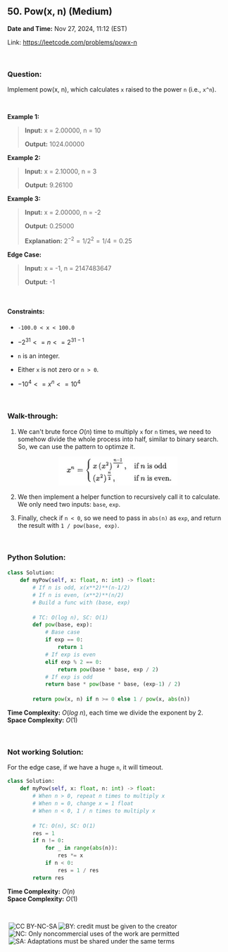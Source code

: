 ## 50. Pow(x, n) (Medium)
**Date and Time:** Nov 27, 2024, 11:12 (EST)

Link: https://leetcode.com/problems/powx-n

<br>

### Question:
Implement pow(x, n), which calculates `x` raised to the power `n` (i.e., `x^n`).

<br>

**Example 1:**
> **Input:** x = 2.00000, n = 10
> 
> **Output:** 1024.00000

**Example 2:**
> **Input:** x = 2.10000, n = 3
> 
> **Output:** 9.26100

**Example 3:**
> **Input:** x = 2.00000, n = -2
> 
> **Output:** 0.25000
>
> **Explanation:** $2^{-2} = 1/2^2 = 1/4 = 0.25$

**Edge Case:**
> **Input:** x = -1, n = 2147483647
> 
> **Output:** -1

<br>

#### Constraints:
* `-100.0 < x < 100.0`

* $-2^{31} <= n <= 2^{31-1}$

* `n` is an integer.

* Either `x` is not zero or `n > 0`.

* $-10^4 <= x^n <= 10^4$

<br>

### Walk-through: 
1. We can't brute force $O(n)$ time to multiply `x` for `n` times, we need to somehow divide the whole process into half, similar to binary search. So, we can use the pattern to optimze it.

<center>
<img src="../images/50.png" width=270>
</center>

2. We then implement a helper function to recursively call it to calculate. We only need two inputs: `base`, `exp`.

3. Finally, check if `n < 0`, so we need to pass in `abs(n)` as `exp`, and return the result with `1 / pow(base, exp)`. 

<br>

### Python Solution:
```python
class Solution:
    def myPow(self, x: float, n: int) -> float:
        # If n is odd, x(x**2)**(n-1/2)
        # If n is even, (x**2)**(n/2)
        # Build a func with (base, exp)

        # TC: O(log n), SC: O(1)
        def pow(base, exp):
            # Base case
            if exp == 0:
                return 1
            # If exp is even
            elif exp % 2 == 0:
                return pow(base * base, exp / 2)
            # If exp is odd
            return base * pow(base * base, (exp-1) / 2)
        
        return pow(x, n) if n >= 0 else 1 / pow(x, abs(n))
```
**Time Complexity:** $O(log\ n)$, each time we divide the exponent by 2. <br>
**Space Complexity:** $O(1)$

<br>

### Not working Solution:
For the edge case, if we have a huge `n`, it will timeout.
```python
class Solution:
    def myPow(self, x: float, n: int) -> float:
        # When n > 0, repeat n times to multiply x
        # When n = 0, change x = 1 float
        # When n < 0, 1 / n times to multiply x

        # TC: O(n), SC: O(1)
        res = 1
        if n != 0:
            for _ in range(abs(n)):
                res *= x
            if n < 0:
                res = 1 / res
        return res
```
**Time Complexity:** $O(n)$ <br>
**Space Complexity:** $O(1)$

<br>

<img style="height:22px!important;margin-left:3px;vertical-align:text-bottom;" src="https://mirrors.creativecommons.org/presskit/icons/cc.svg?ref=chooser-v1" alt="CC BY-NC-SA" title="CC BY-NC-SA"><img style="height:22px!important;margin-left:3px;vertical-align:text-bottom;" src="https://mirrors.creativecommons.org/presskit/icons/by.svg?ref=chooser-v1" alt="BY: credit must be given to the creator" title="BY: credit must be given to the creator"><img style="height:22px!important;margin-left:3px;vertical-align:text-bottom;" src="https://mirrors.creativecommons.org/presskit/icons/nc.svg?ref=chooser-v1" alt="NC: Only noncommercial uses of the work are permitted" title="NC: Only noncommercial uses of the work are permitted"><img style="height:22px!important;margin-left:3px;vertical-align:text-bottom;" src="https://mirrors.creativecommons.org/presskit/icons/sa.svg?ref=chooser-v1" alt="SA: Adaptations must be shared under the same terms" title="SA: Adaptations must be shared under the same terms">
